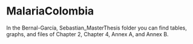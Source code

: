# MalariaColombia

In the Bernal-García, Sebastian_MasterThesis folder you can find tables, graphs, and files of Chapter 2, Chapter 4, Annex A, and Annex B.
